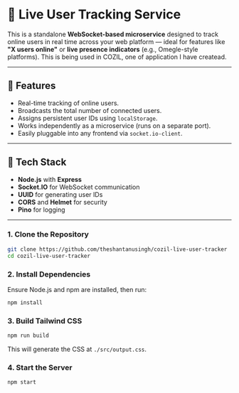 # 👥 Live User Tracking Service

This is a standalone **WebSocket-based microservice** designed to track online users in real time across your web platform — ideal for features like **"X users online"** or **live presence indicators** (e.g., Omegle-style platforms). This is being used in COZIL, one of application I have createad.

---

## 🚀 Features

- Real-time tracking of online users.
- Broadcasts the total number of connected users.
- Assigns persistent user IDs using `localStorage`.
- Works independently as a microservice (runs on a separate port).
- Easily pluggable into any frontend via `socket.io-client`.

---

## 🧱 Tech Stack

- **Node.js** with **Express**
- **Socket.IO** for WebSocket communication
- **UUID** for generating user IDs
- **CORS** and **Helmet** for security
- **Pino** for logging

---

### 1. Clone the Repository

```bash
git clone https://github.com/theshantanusingh/cozil-live-user-tracker
cd cozil-live-user-tracker
```

### 2. Install Dependencies

Ensure Node.js and npm are installed, then run:

```bash
npm install
```

### 3. Build Tailwind CSS

```bash
npm run build
```

This will generate the CSS at `./src/output.css`.

### 4. Start the Server

```bash
npm start
```